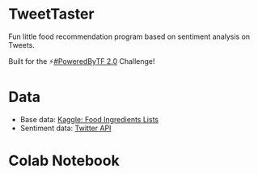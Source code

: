 # TweetTaster
Fun little food recommendation program based on sentiment analysis on Tweets. 

Built for the ⚡[#PoweredByTF 2.0](https://tensorflow.devpost.com/) Challenge!

# Data
* Base data: [Kaggle: Food Ingredients Lists](https://www.kaggle.com/datafiniti/food-ingredient-lists)
* Sentiment data: [Twitter API](https://developer.twitter.com/en/docs/tweets/search/overview)

# Colab Notebook
